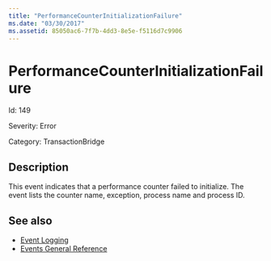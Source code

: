 ```yaml
---
title: "PerformanceCounterInitializationFailure"
ms.date: "03/30/2017"
ms.assetid: 85050ac6-7f7b-4dd3-8e5e-f5116d7c9906
---
```

# PerformanceCounterInitializationFailure
Id: 149  
  
 Severity: Error  
  
 Category: TransactionBridge  
  
## Description  
 This event indicates that a performance counter failed to initialize. The event lists the counter name, exception, process name and process ID.  
  
## See also
- [Event Logging](../../../../../docs/framework/wcf/diagnostics/event-logging/index.md)
- [Events General Reference](../../../../../docs/framework/wcf/diagnostics/event-logging/events-general-reference.md)
